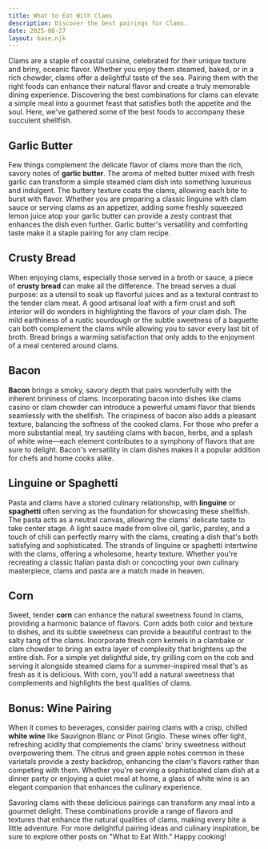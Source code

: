 ```yaml
---
title: What to Eat With Clams
description: Discover the best pairings for Clams.
date: 2025-06-27
layout: base.njk
---
```


Clams are a staple of coastal cuisine, celebrated for their unique texture and briny, oceanic flavor. Whether you enjoy them steamed, baked, or in a rich chowder, clams offer a delightful taste of the sea. Pairing them with the right foods can enhance their natural flavor and create a truly memorable dining experience. Discovering the best combinations for clams can elevate a simple meal into a gourmet feast that satisfies both the appetite and the soul. Here, we've gathered some of the best foods to accompany these succulent shellfish.

## **Garlic Butter**

Few things complement the delicate flavor of clams more than the rich, savory notes of **garlic butter**. The aroma of melted butter mixed with fresh garlic can transform a simple steamed clam dish into something luxurious and indulgent. The buttery texture coats the clams, allowing each bite to burst with flavor. Whether you are preparing a classic linguine with clam sauce or serving clams as an appetizer, adding some freshly squeezed lemon juice atop your garlic butter can provide a zesty contrast that enhances the dish even further. Garlic butter's versatility and comforting taste make it a staple pairing for any clam recipe.

## **Crusty Bread**

When enjoying clams, especially those served in a broth or sauce, a piece of **crusty bread** can make all the difference. The bread serves a dual purpose: as a utensil to soak up flavorful juices and as a textural contrast to the tender clam meat. A good artisanal loaf with a firm crust and soft interior will do wonders in highlighting the flavors of your clam dish. The mild earthiness of a rustic sourdough or the subtle sweetness of a baguette can both complement the clams while allowing you to savor every last bit of broth. Bread brings a warming satisfaction that only adds to the enjoyment of a meal centered around clams.

## **Bacon**

**Bacon** brings a smoky, savory depth that pairs wonderfully with the inherent brininess of clams. Incorporating bacon into dishes like clams casino or clam chowder can introduce a powerful umami flavor that blends seamlessly with the shellfish. The crispiness of bacon also adds a pleasant texture, balancing the softness of the cooked clams. For those who prefer a more substantial meal, try sautéing clams with bacon, herbs, and a splash of white wine—each element contributes to a symphony of flavors that are sure to delight. Bacon's versatility in clam dishes makes it a popular addition for chefs and home cooks alike.

## **Linguine or Spaghetti**

Pasta and clams have a storied culinary relationship, with **linguine** or **spaghetti** often serving as the foundation for showcasing these shellfish. The pasta acts as a neutral canvas, allowing the clams' delicate taste to take center stage. A light sauce made from olive oil, garlic, parsley, and a touch of chili can perfectly marry with the clams, creating a dish that's both satisfying and sophisticated. The strands of linguine or spaghetti intertwine with the clams, offering a wholesome, hearty texture. Whether you're recreating a classic Italian pasta dish or concocting your own culinary masterpiece, clams and pasta are a match made in heaven.

## **Corn**

Sweet, tender **corn** can enhance the natural sweetness found in clams, providing a harmonic balance of flavors. Corn adds both color and texture to dishes, and its subtle sweetness can provide a beautiful contrast to the salty tang of the clams. Incorporate fresh corn kernels in a clambake or clam chowder to bring an extra layer of complexity that brightens up the entire dish. For a simple yet delightful side, try grilling corn on the cob and serving it alongside steamed clams for a summer-inspired meal that's as fresh as it is delicious. With corn, you'll add a natural sweetness that complements and highlights the best qualities of clams.

## **Bonus: Wine Pairing**

When it comes to beverages, consider pairing clams with a crisp, chilled **white wine** like Sauvignon Blanc or Pinot Grigio. These wines offer light, refreshing acidity that complements the clams' briny sweetness without overpowering them. The citrus and green apple notes common in these varietals provide a zesty backdrop, enhancing the clam's flavors rather than competing with them. Whether you're serving a sophisticated clam dish at a dinner party or enjoying a quiet meal at home, a glass of white wine is an elegant companion that enhances the culinary experience.

Savoring clams with these delicious pairings can transform any meal into a gourmet delight. These combinations provide a range of flavors and textures that enhance the natural qualities of clams, making every bite a little adventure. For more delightful pairing ideas and culinary inspiration, be sure to explore other posts on "What to Eat With." Happy cooking!